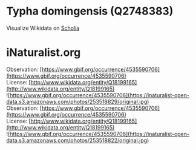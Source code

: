
Typha domingensis (Q2748383)
============================
  
Visualize Wikidata on [Scholia](https://scholia.toolforge.org/taxon/Q2748383)
# iNaturalist.org
  
Observation: [https://www.gbif.org/occurrence/4535590706](https://www.gbif.org/occurrence/4535590706)  
License: [http://www.wikidata.org/entity/Q18199165](http://www.wikidata.org/entity/Q18199165)  
![https://www.gbif.org/occurrence/4535590706](https://inaturalist-open-data.s3.amazonaws.com/photos/253518829/original.jpg)  
Observation: [https://www.gbif.org/occurrence/4535590706](https://www.gbif.org/occurrence/4535590706)  
License: [http://www.wikidata.org/entity/Q18199165](http://www.wikidata.org/entity/Q18199165)  
![https://www.gbif.org/occurrence/4535590706](https://inaturalist-open-data.s3.amazonaws.com/photos/253518822/original.jpg)